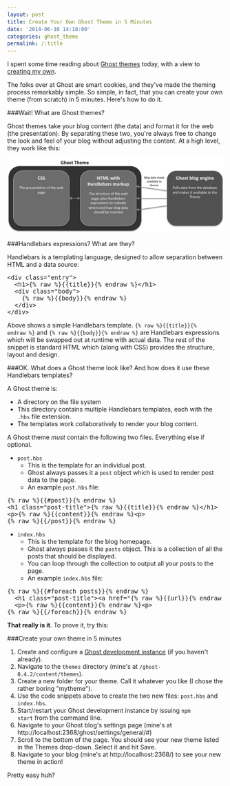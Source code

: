 ```yaml
---
layout: post
title: Create Your Own Ghost Theme in 5 Minutes
date: '2014-06-10 14:18:00'
categories: ghost_theme
permalink: /:title
---
```


I spent some time reading about [Ghost themes](http://marketplace.ghost.org/) today, with a view to [creating my own](/getting-to-grips-with-ghost-themes/).

The folks over at Ghost are smart cookies, and they've made the theming process remarkably simple. So simple, in fact, that you can create your own theme (from scratch) in 5 minutes. Here's how to do it.

###Wait! What are Ghost themes?

Ghost themes take your blog content (the data) and format it for the web (the presentation). By separating these two, you're always free to change the look and feel of your blog without adjusting the content. At a high level, they work like this:

![](/img/posts/g.png)

###Handlebars expressions? What are they?

Handlebars is a templating language, designed to allow separation between HTML and a data source:

<pre>
<span class="MetaTagAll"><span class="MetaTagAll">&lt;</span><span class="MetaTagAll">div</span> <span class="MetaTagAll">class</span>=<span class="String"><span class="String">"</span>entry<span class="String">"</span></span><span class="MetaTagAll">&gt;</span></span>
  <span class="MetaTagAll"><span class="MetaTagAll">&lt;</span><span class="MetaTagAll">h1</span><span class="MetaTagAll">&gt;</span></span><span class="EmbeddedSourceBright">{% raw %}{{title}}{% endraw %}</span><span class="MetaTagAll"><span class="MetaTagAll">&lt;/</span><span class="MetaTagAll">h1</span><span class="MetaTagAll">&gt;</span></span>
  <span class="MetaTagAll"><span class="MetaTagAll">&lt;</span><span class="MetaTagAll">div</span> <span class="MetaTagAll">class</span>=<span class="String"><span class="String">"</span>body<span class="String">"</span></span><span class="MetaTagAll">&gt;</span></span>
    <span class="EmbeddedSourceBright">{% raw %}{{body}}{% endraw %}</span>
  <span class="MetaTagAll"><span class="MetaTagAll">&lt;/</span><span class="MetaTagAll">div</span><span class="MetaTagAll">&gt;</span></span>
<span class="MetaTagAll"><span class="MetaTagAll">&lt;/</span><span class="MetaTagAll">div</span><span class="MetaTagAll">&gt;</span></span>
</pre>

Above shows a simple Handlebars template. <code>{% raw %}{{title}}{% endraw %}</code> and <code>{% raw %}{{body}}{% endraw %}</code> are Handlebars expressions which will be swapped out at runtime with actual data. The rest of the snippet is standard HTML which (along with CSS) provides the structure, layout and design.

###OK. What does a Ghost theme look like? And how does it use these Handlebars templates?

A Ghost theme is:

* A directory on the file system
* This directory contains multiple Handlebars templates, each with the <code>.hbs</code> file extension.
* The templates work collaboratively to render your blog content.

A Ghost theme *must* contain the following two files. Everything else if optional.

* <code>post.hbs</code>
	* This is the template for an individual post.
    * Ghost always passes it a <code>post</code> object which is used to render post data to the page.
    * An example <code>post.hbs</code> file:
    
<pre>
{% raw %}{{#post}}{% endraw %}
<span class="MetaTagAll">&lt;</span>h1 class="post-title"<span class="MetaTagAll">&gt;</span>{% raw %}{{title}}{% endraw %}<span class="MetaTagAll">&lt;</span>/h1<span class="MetaTagAll">&gt;</span>
<span class="MetaTagAll">&lt;</span>p<span class="MetaTagAll">&gt;</span>{% raw %}{{content}}{% endraw %}<span class="MetaTagAll">&lt;</span>p<span class="MetaTagAll">&gt;</span>
{% raw %}{{/post}}{% endraw %}
</pre>    
    
* <code>index.hbs</code>
	* This is the template for the blog homepage.
    * Ghost always passes it the <code>posts</code> object. This is a collection of all the posts that should be displayed.
    * You can loop through the collection to output all your posts to the page.
    * An example <code>index.hbs</code> file:
    
<pre>
{% raw %}{{#foreach posts}}{% endraw %}
  <span class="MetaTagAll">&lt;</span>h1 class="post-title"<span class="MetaTagAll">&gt;</span><span class="MetaTagAll">&lt;</span>a href="{% raw %}{{url}}{% endraw %}"<span class="MetaTagAll">&gt;</span>{% raw %}{{title}}{% endraw %}<span class="MetaTagAll">&lt;</span>/a<span class="MetaTagAll">&gt;</span><span class="MetaTagAll">&lt;</span>/h1<span class="MetaTagAll">&gt;</span>
  <span class="MetaTagAll">&lt;</span>p<span class="MetaTagAll">&gt;</span>{% raw %}{{content}}{% endraw %}<span class="MetaTagAll">&lt;</span>p<span class="MetaTagAll">&gt;</span>
{% raw %}{{/foreach}}{% endraw %}
</pre> 

**That really is it**. To prove it, try this:

###Create your own theme in 5 minutes

1. Create and configure a [Ghost development instance](/setting-up-a-ghost-dev-environment/) (if you haven't already).
2. Navigate to the <code>themes</code> directory (mine's at <code>/ghost-0.4.2/content/themes</code>).
3. Create a new folder for your theme. Call it whatever you like (I chose the rather boring "mytheme").
4. Use the code snippets above to create the two new files: <code>post.hbs</code> and <code>index.hbs</code>.
5. Start/restart your Ghost development instance by issuing <code>npm start</code> from the command line.
6. Navigate to your Ghost blog's settings page (mine's at http://localhost:2368/ghost/settings/general/#)
7. Scroll to the bottom of the page. You should see your new theme listed in the Themes drop-down. Select it and hit Save.
8. Navigate to your blog (mine's at http://localhost:2368/) to see your new theme in action!

Pretty easy huh?
